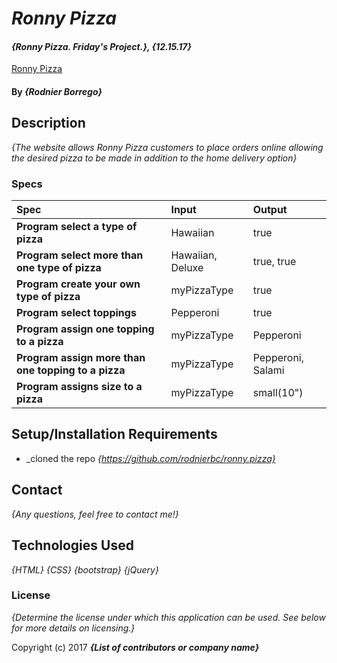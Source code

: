 # _Ronny Pizza_

#### _{Ronny Pizza. Friday's Project.}, {12.15.17}_
[Ronny Pizza](https://rodnierbc.github.io/ronny-pizza/)
#### By _**{Rodnier Borrego}**_

## Description

_{The website allows Ronny Pizza customers to place orders online allowing the desired pizza to be made in addition to the home delivery option}_

### Specs
| Spec | Input | Output |
| :-------------------- | :------------------- | :------------------------ |
| **Program select a type of pizza** | Hawaiian|  true|
| **Program select more than one type of pizza** | Hawaiian, Deluxe|  true, true|
| **Program create your own type of pizza** | myPizzaType|  true|
| **Program select toppings** | Pepperoni|  true|
| **Program assign one topping to a pizza** | myPizzaType|  Pepperoni|
| **Program assign more than one topping to a pizza** | myPizzaType|  Pepperoni, Salami|
| **Program assigns size to a pizza** | myPizzaType|  small(10")|

## Setup/Installation Requirements

* _cloned the repo
_{https://github.com/rodnierbc/ronny.pizza}_

## Contact  

_{Any questions, feel free to contact me!}_

## Technologies Used

_{HTML}_
_{CSS}_
_{bootstrap}_
_{jQuery}_

### License

*{Determine the license under which this application can be used.  See below for more details on licensing.}*

Copyright (c) 2017 **_{List of contributors or company name}_**
